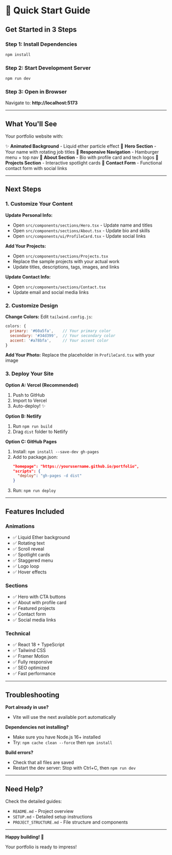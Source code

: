 # 🚀 Quick Start Guide

## Get Started in 3 Steps

### Step 1: Install Dependencies
```bash
npm install
```

### Step 2: Start Development Server
```bash
npm run dev
```

### Step 3: Open in Browser
Navigate to: **http://localhost:5173**

---

## What You'll See

Your portfolio website with:

✨ **Animated Background** - Liquid ether particle effect
🎯 **Hero Section** - Your name with rotating job titles
📱 **Responsive Navigation** - Hamburger menu + top nav
👤 **About Section** - Bio with profile card and tech logos
💼 **Projects Section** - Interactive spotlight cards
📧 **Contact Form** - Functional contact form with social links

---

## Next Steps

### 1. Customize Your Content

**Update Personal Info:**
- Open `src/components/sections/Hero.tsx` - Update name and titles
- Open `src/components/sections/About.tsx` - Update bio and skills
- Open `src/components/ui/ProfileCard.tsx` - Update social links

**Add Your Projects:**
- Open `src/components/sections/Projects.tsx`
- Replace the sample projects with your actual work
- Update titles, descriptions, tags, images, and links

**Update Contact Info:**
- Open `src/components/sections/Contact.tsx`
- Update email and social media links

### 2. Customize Design

**Change Colors:**
Edit `tailwind.config.js`:
```js
colors: {
  primary: '#60a5fa',    // Your primary color
  secondary: '#34d399',  // Your secondary color
  accent: '#a78bfa',     // Your accent color
}
```

**Add Your Photo:**
Replace the placeholder in `ProfileCard.tsx` with your image

### 3. Deploy Your Site

**Option A: Vercel (Recommended)**
1. Push to GitHub
2. Import to Vercel
3. Auto-deploy! ✨

**Option B: Netlify**
1. Run `npm run build`
2. Drag `dist` folder to Netlify

**Option C: GitHub Pages**
1. Install: `npm install --save-dev gh-pages`
2. Add to package.json:
   ```json
   "homepage": "https://yourusername.github.io/portfolio",
   "scripts": {
     "deploy": "gh-pages -d dist"
   }
   ```
3. Run: `npm run deploy`

---

## Features Included

### Animations
- ✅ Liquid Ether background
- ✅ Rotating text
- ✅ Scroll reveal
- ✅ Spotlight cards
- ✅ Staggered menu
- ✅ Logo loop
- ✅ Hover effects

### Sections
- ✅ Hero with CTA buttons
- ✅ About with profile card
- ✅ Featured projects
- ✅ Contact form
- ✅ Social media links

### Technical
- ✅ React 18 + TypeScript
- ✅ Tailwind CSS
- ✅ Framer Motion
- ✅ Fully responsive
- ✅ SEO optimized
- ✅ Fast performance

---

## Troubleshooting

**Port already in use?**
- Vite will use the next available port automatically

**Dependencies not installing?**
- Make sure you have Node.js 16+ installed
- Try: `npm cache clean --force` then `npm install`

**Build errors?**
- Check that all files are saved
- Restart the dev server: Stop with Ctrl+C, then `npm run dev`

---

## Need Help?

Check the detailed guides:
- `README.md` - Project overview
- `SETUP.md` - Detailed setup instructions
- `PROJECT_STRUCTURE.md` - File structure and components

---

**Happy building! 🎉**

Your portfolio is ready to impress!
